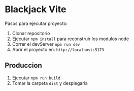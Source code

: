 # Blackjack Vite

Pasos para ejecutar proyecto:

1. Clonar repositorio
2. Ejecutar ```npm install``` para reconstruir los modulos node
3. Correr el devServer ```npm run dev```
4. Abrir el proyecto en: ```http://localhost:5173```

## Produccion

1. Ejecutar ```npm run build```
2. Tomar la carpeta ```dist``` y desplegarla